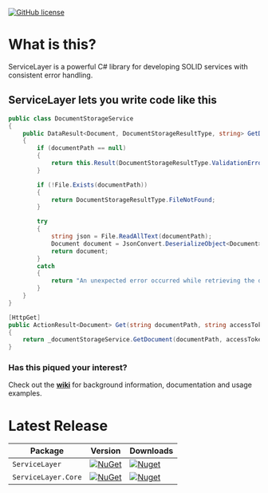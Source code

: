 [![GitHub license](https://img.shields.io/badge/license-MIT-blue.svg)](https://raw.githubusercontent.com/davidomid/ServiceLayer/Operator-improvements/LICENSE)

# What is this? 

ServiceLayer is a powerful C# library for developing SOLID services with consistent error handling. 

## ServiceLayer lets you write code like this

```csharp
public class DocumentStorageService
{
    public DataResult<Document, DocumentStorageResultType, string> GetDocument(string documentPath)
    {
        if (documentPath == null)
        {
            return this.Result(DocumentStorageResultType.ValidationError, "Document path is required.");
        }

        if (!File.Exists(documentPath)) 
        {
            return DocumentStorageResultType.FileNotFound;
        }

        try
        {
            string json = File.ReadAllText(documentPath);
            Document document = JsonConvert.DeserializeObject<Document>(json);
            return document;
        }
        catch
        {
            return "An unexpected error occurred while retrieving the document."; 
        }
    }
}
```
```csharp
[HttpGet]
public ActionResult<Document> Get(string documentPath, string accessToken)
{
    return _documentStorageService.GetDocument(documentPath, accessToken).ToActionResult();
}
```
### Has this piqued your interest? 

Check out the **[wiki](https://github.com/davidomid/ServiceLayer/wiki)** for background information, documentation and usage examples.

# Latest Release

|     Package    |    Version   |    Downloads   |
| ------- | ----- | ----- |
| `ServiceLayer` | [![NuGet](https://img.shields.io/nuget/v/ServiceLayer.svg)](https://nuget.org/packages/ServiceLayer) | [![Nuget](https://img.shields.io/nuget/dt/ServiceLayer.svg)](https://nuget.org/packages/ServiceLayer) |
| `ServiceLayer.Core` | [![NuGet](https://img.shields.io/nuget/v/ServiceLayer.Core.svg)](https://nuget.org/packages/ServiceLayer.Core) | [![Nuget](https://img.shields.io/nuget/dt/ServiceLayer.Core.svg)](https://nuget.org/packages/ServiceLayer.Core)


